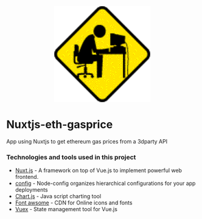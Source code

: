  <div align="center" >
      <img
        src="./tbd.gif"
        alt="screenShot"
        width="50%"
        height="50%"
      />
  </div>


# Nuxtjs-eth-gasprice
App using Nuxtjs to get ethereum gas prices from a 3dparty API

### Technologies and tools used in this project
- [Nuxt.js](https://nuxtjs.org/) - A framework on top of Vue.js to implement powerful web frontend.
- [config](https://www.npmjs.com/package/config) - Node-config organizes hierarchical configurations for your app deployments
- [Chart.js](https://www.chartjs.org/) - Java script charting tool
- [Font awsome](https://fontawesome.com/) - CDN for Online icons and fonts
- [Vuex](https://vuex.vuejs.org/guide/) - State management tool for Vue.js